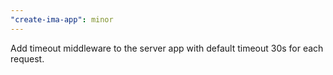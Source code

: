 ```yaml
---
"create-ima-app": minor
---
```


Add timeout middleware to the server app with default timeout 30s for each request.
